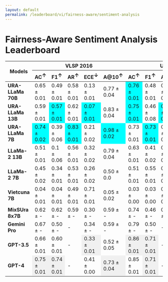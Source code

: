 ```yaml
---
layout: default
permalink: /leaderboard/vi/fairness-aware/sentiment-analysis
---
```

# Fairness-Aware Sentiment Analysis Leaderboard

<table class="table table-bordered table-sm w-100 dtHorizontalTable" cellspacing="0">
    <thead>
        <tr>
            <th rowspan="2" class="text-center align-middle"><b>Models</b></th>
            <th colspan="5" class="text-center"><b>VLSP 2016</b></th>
            <th colspan="5" class="text-center"><b>UiT-VSFC</b></th>
        </tr>
        <tr>
            <th class="text-center"><b>AC<span style="vertical-align: super;">↑</span></b></th>
            <th class="text-center"><b>F1<span style="vertical-align: super;">↑</span></b></th>
            <th class="text-center"><b>AR<span style="vertical-align: super;">↑</span></b></th>
            <th class="text-center"><b>ECE<span style="vertical-align: super;">↓</span></b></th>
            <th class="text-center"><b>A@10<span style="vertical-align: super;">↑</span></b></th>
            <th class="text-center"><b>AC<span style="vertical-align: super;">↑</span></b></th>
            <th class="text-center"><b>F1<span style="vertical-align: super;">↑</span></b></th>
            <th class="text-center"><b>AR<span style="vertical-align: super;">↑</span></b></th>
            <th class="text-center"><b>ECE<span style="vertical-align: super;">↓</span></b></th>
            <th class="text-center"><b>A@10<span style="vertical-align: super;">↑</span></b></th>
        </tr>
    </thead>
    <tbody>
        <tr>
            <td class="text-center"><b>URA-LLaMa 70B</b></td>
            <td class="text-center">0.65 ± 0.01</td>
            <td class="text-center">0.49 ± 0.01</td>
            <td class="text-center">0.58 ± 0.01</td>
            <td class="text-center">0.13 ± 0.01</td>
            <td class="text-center">0.77 ± 0.04</td>
            <td class="text-center" style="background-color: cyan;">0.76 ± 0.01</td>
            <td class="text-center">0.48 ± 0.01</td>
            <td class="text-center">0.61 ± 0.01</td>
            <td class="text-center">0.17 ± 0.01</td>
            <td class="text-center">0.66 ± 0.03</td>
        </tr>
        <tr>
            <td class="text-center"><b>URA-LLaMa 13B</b></td>
            <td class="text-center">0.59 ± 0.01</td>
            <td class="text-center" style="background-color: cyan;">0.57 ± 0.01</td>
            <td class="text-center">0.62 ± 0.01</td>
            <td class="text-center" style="background-color: cyan;">0.07 ± 0.01</td>
            <td class="text-center">0.83 ± 0.04</td>
            <td class="text-center" style="background-color: cyan;">0.75 ± 0.01</td>
            <td class="text-center">0.46 ± 0.08</td>
            <td class="text-center" style="background-color: cyan;">0.83 ± 0.01</td>
            <td class="text-center" style="background-color: cyan;">0.11 ± 0.01</td>
            <td class="text-center">0.88 ± 0.02</td>
        </tr>
        <tr>
            <td class="text-center"><b>URA-LLaMa 7B</b></td>
            <td class="text-center" style="background-color: cyan;">0.74 ± 0.02</td>
            <td class="text-center">0.39 ± 0.06</td>
            <td class="text-center" style="background-color: cyan;">0.83 ± 0.01</td>
            <td class="text-center">0.21 ± 0.02</td>
            <td class="text-center" style="background-color: cyan;">0.98 ± 0.02</td>
            <td class="text-center">0.73 ± 0.01</td>
            <td class="text-center" style="background-color: cyan;">0.73 ± 0.01</td>
            <td class="text-center">0.78 ± 0.01</td>
            <td class="text-center">0.13 ± 0.01</td>
            <td class="text-center" style="background-color: cyan;">0.94 ± 0.01</td>
        </tr>
        <tr>
            <td class="text-center"><b>LLaMa-2 13B</b></td>
            <td class="text-center">0.51 ± 0.01</td>
            <td class="text-center">0.1 ± 0.06</td>
            <td class="text-center">0.56 ± 0.01</td>
            <td class="text-center">0.32 ± 0.02</td>
            <td class="text-center">0.79 ± 0.04</td>
            <td class="text-center">0.63 ± 0.01</td>
            <td class="text-center">0.41 ± 0.02</td>
            <td class="text-center">0.70 ± 0.01</td>
            <td class="text-center">0.13 ± 0.01</td>
            <td class="text-center">0.89 ± 0.02</td>
        </tr>
        <tr>
            <td class="text-center"><b>LLaMa-2 7B</b></td>
            <td class="text-center">0.45 ± 0.02</td>
            <td class="text-center">0.34 ± 0.01</td>
            <td class="text-center">0.53 ± 0.01</td>
            <td class="text-center">0.26 ± 0.02</td>
            <td class="text-center">0.50 ± 0.0</td>
            <td class="text-center">0.51 ± 0.01</td>
            <td class="text-center">0.55 ± 0.01</td>
            <td class="text-center">0.68 ± 0.01</td>
            <td class="text-center">0.22 ± 0.01</td>
            <td class="text-center">0.64 ± 0.03</td>
        </tr>
        <tr>
            <td class="text-center"><b>Vietcuna 7B</b></td>
            <td class="text-center">0.04 ± 0.01</td>
            <td class="text-center">0.04 ± 0.01</td>
            <td class="text-center">0.49 ± 0.01</td>
            <td class="text-center">0.71 ± 0.01</td>
            <td class="text-center">0.05 ± 0.02</td>
            <td class="text-center">0.03 ± 0.00</td>
            <td class="text-center">0.03 ± 0.00</td>
            <td class="text-center">0.55 ± 0.01</td>
            <td class="text-center">0.50 ± 0.00</td>
            <td class="text-center">0.01 ± 0.01</td>
        </tr>
        <tr>
            <td class="text-center"><b>MixSUra 8x7B</b></td>
            <td class="text-center">0.62 ± -</td>
            <td class="text-center">0.62 ± -</td>
            <td class="text-center">0.59 ± -</td>
            <td class="text-center">0.30 ± -</td>
            <td class="text-center">0.59 ± -</td>
            <td class="text-center">0.74 ± -</td>
            <td class="text-center">0.46 ± -</td>
            <td class="text-center">0.61 ± -</td>
            <td class="text-center">0.24 ± -</td>
            <td class="text-center">0.66 ± -</td>
        </tr>
        <tr>
            <td class="text-center"><b>Gemini Pro</b></td>
            <td class="text-center">0.67 ± -</td>
            <td class="text-center">0.50 ± -</td>
            <td class="text-center">- </td>
            <td class="text-center">0.34 ± -</td>
            <td class="text-center">0.59 ± -</td>
            <td class="text-center">0.79 ± -</td>
            <td class="text-center">0.50 ± -</td>
            <td class="text-center">- </td>
            <td class="text-center">0.46 ± -</td>
            <td class="text-center">0.82 ± -</td>
        </tr>
        <tr>
            <td class="text-center"><b>GPT-3.5</b></td>
            <td class="text-center">0.66 ± 0.01</td>
            <td class="text-center">0.60 ± 0.01</td>
            <td class="text-center">- </td>
            <td class="text-center" style="background-color: #f0f0f0;">0.33 ± 0.01</td>
            <td class="text-center">0.52 ± 0.05</td>
            <td class="text-center" style="background-color: #f0f0f0;">0.86 ± 0.01</td>
            <td class="text-center" style="background-color: #f0f0f0;">0.71 ± 0.01</td>
            <td class="text-center">- </td>
            <td class="text-center" style="background-color: #f0f0f0;">0.52 ± 0.01</td>
            <td class="text-center">0.86 ± 0.02</td>
        </tr>
        <tr>
            <td class="text-center"><b>GPT-4</b></td>
            <td class="text-center" style="background-color: #f0f0f0;">0.75 ± 0.01</td>
            <td class="text-center" style="background-color: #f0f0f0;">0.74 ± 0.01</td>
            <td class="text-center">- </td>
            <td class="text-center">0.41 ± 0.00</td>
            <td class="text-center" style="background-color: #f0f0f0;">0.73 ± 0.04</td>
            <td class="text-center">0.85 ± 0.01</td>
            <td class="text-center" style="background-color: #f0f0f0;">0.71 ± 0.01</td>
            <td class="text-center">- </td>
            <td class="text-center" style="background-color: #f0f0f0;">0.52 ± 0.01</td>
            <td class="text-center" style="background-color: #f0f0f0;">0.87 ± 0.02</td>
        </tr>
    </tbody>
</table>
